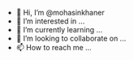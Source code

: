 - 👋 Hi, I’m @mohasinkhaner
- 👀 I’m interested in ...
- 🌱 I’m currently learning ...
- 💞️ I’m looking to collaborate on ...
- 📫 How to reach me ...

<!---
mohasinkhaner/mohasinkhaner is a ✨ special ✨ repository because its `README.md` (this file) appears on your GitHub profile.
You can click the Preview link to take a look at your changes.
--->
